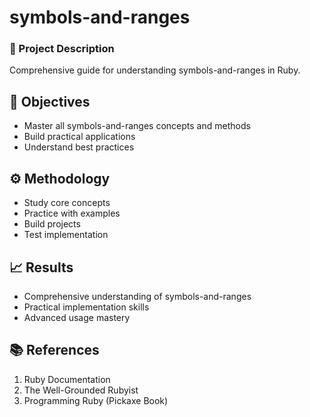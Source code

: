 # symbols-and-ranges
### 📝 Project Description
Comprehensive guide for understanding symbols-and-ranges in Ruby.

## 🎯 Objectives
- Master all symbols-and-ranges concepts and methods
- Build practical applications
- Understand best practices

## ⚙️ Methodology
- Study core concepts
- Practice with examples
- Build projects
- Test implementation

## 📈 Results
- Comprehensive understanding of symbols-and-ranges
- Practical implementation skills
- Advanced usage mastery

## 📚 References
1. Ruby Documentation
2. The Well-Grounded Rubyist
3. Programming Ruby (Pickaxe Book)
